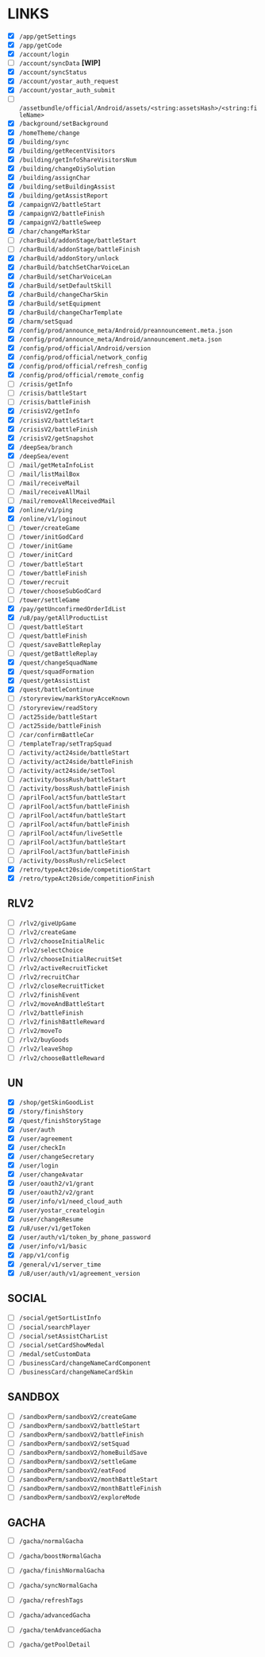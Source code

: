 # LINKS

- [x] `/app/getSettings`
- [x] `/app/getCode`
- [x] `/account/login`
- [ ] `/account/syncData` **[WIP]**
- [x] `/account/syncStatus`
- [x] `/account/yostar_auth_request`
- [x] `/account/yostar_auth_submit`
- [ ] `/assetbundle/official/Android/assets/<string:assetsHash>/<string:fileName>`
- [x] `/background/setBackground`
- [x] `/homeTheme/change`
- [x] `/building/sync`
- [x] `/building/getRecentVisitors`
- [x] `/building/getInfoShareVisitorsNum`
- [x] `/building/changeDiySolution`
- [x] `/building/assignChar`
- [x] `/building/setBuildingAssist`
- [x] `/building/getAssistReport`
- [x] `/campaignV2/battleStart`
- [x] `/campaignV2/battleFinish`
- [x] `/campaignV2/battleSweep`
- [x] `/char/changeMarkStar`
- [ ] `/charBuild/addonStage/battleStart`
- [ ] `/charBuild/addonStage/battleFinish`
- [x] `/charBuild/addonStory/unlock`
- [x] `/charBuild/batchSetCharVoiceLan`
- [x] `/charBuild/setCharVoiceLan`
- [x] `/charBuild/setDefaultSkill`
- [x] `/charBuild/changeCharSkin`
- [x] `/charBuild/setEquipment`
- [x] `/charBuild/changeCharTemplate`
- [x] `/charm/setSquad`
- [x] `/config/prod/announce_meta/Android/preannouncement.meta.json`
- [x] `/config/prod/announce_meta/Android/announcement.meta.json`
- [x] `/config/prod/official/Android/version`
- [x] `/config/prod/official/network_config`
- [x] `/config/prod/official/refresh_config`
- [x] `/config/prod/official/remote_config`
- [ ] `/crisis/getInfo`
- [ ] `/crisis/battleStart`
- [ ] `/crisis/battleFinish`
- [x] `/crisisV2/getInfo`
- [x] `/crisisV2/battleStart`
- [x] `/crisisV2/battleFinish`
- [x] `/crisisV2/getSnapshot`
- [x] `/deepSea/branch`
- [x] `/deepSea/event`
- [ ] `/mail/getMetaInfoList`
- [ ] `/mail/listMailBox`
- [ ] `/mail/receiveMail`
- [ ] `/mail/receiveAllMail`
- [ ] `/mail/removeAllReceivedMail`
- [x] `/online/v1/ping`
- [x] `/online/v1/loginout`
- [ ] `/tower/createGame`
- [ ] `/tower/initGodCard`
- [ ] `/tower/initGame`
- [ ] `/tower/initCard`
- [ ] `/tower/battleStart`
- [ ] `/tower/battleFinish`
- [ ] `/tower/recruit`
- [ ] `/tower/chooseSubGodCard`
- [ ] `/tower/settleGame`
- [x] `/pay/getUnconfirmedOrderIdList`
- [x] `/u8/pay/getAllProductList`
- [ ] `/quest/battleStart`
- [ ] `/quest/battleFinish`
- [ ] `/quest/saveBattleReplay`
- [ ] `/quest/getBattleReplay`
- [x] `/quest/changeSquadName`
- [x] `/quest/squadFormation`
- [x] `/quest/getAssistList`
- [x] `/quest/battleContinue`
- [ ] `/storyreview/markStoryAcceKnown`
- [ ] `/storyreview/readStory`
- [ ] `/act25side/battleStart`
- [ ] `/act25side/battleFinish`
- [ ] `/car/confirmBattleCar`
- [ ] `/templateTrap/setTrapSquad`
- [ ] `/activity/act24side/battleStart`
- [ ] `/activity/act24side/battleFinish`
- [ ] `/activity/act24side/setTool`
- [ ] `/activity/bossRush/battleStart`
- [ ] `/activity/bossRush/battleFinish`
- [ ] `/aprilFool/act5fun/battleStart`
- [ ] `/aprilFool/act5fun/battleFinish`
- [ ] `/aprilFool/act4fun/battleStart`
- [ ] `/aprilFool/act4fun/battleFinish`
- [ ] `/aprilFool/act4fun/liveSettle`
- [ ] `/aprilFool/act3fun/battleStart`
- [ ] `/aprilFool/act3fun/battleFinish`
- [ ] `/activity/bossRush/relicSelect`
- [x] `/retro/typeAct20side/competitionStart`
- [x] `/retro/typeAct20side/competitionFinish`

## RLV2

- [ ] `/rlv2/giveUpGame`
- [ ] `/rlv2/createGame`
- [ ] `/rlv2/chooseInitialRelic`
- [ ] `/rlv2/selectChoice`
- [ ] `/rlv2/chooseInitialRecruitSet`
- [ ] `/rlv2/activeRecruitTicket`
- [ ] `/rlv2/recruitChar`
- [ ] `/rlv2/closeRecruitTicket`
- [ ] `/rlv2/finishEvent`
- [ ] `/rlv2/moveAndBattleStart`
- [ ] `/rlv2/battleFinish`
- [ ] `/rlv2/finishBattleReward`
- [ ] `/rlv2/moveTo`
- [ ] `/rlv2/buyGoods`
- [ ] `/rlv2/leaveShop`
- [ ] `/rlv2/chooseBattleReward`

## UN

- [x] `/shop/getSkinGoodList`
- [x] `/story/finishStory`
- [x] `/quest/finishStoryStage`
- [x] `/user/auth`
- [x] `/user/agreement`
- [x] `/user/checkIn`
- [x] `/user/changeSecretary`
- [x] `/user/login`
- [x] `/user/changeAvatar`
- [x] `/user/oauth2/v1/grant`
- [x] `/user/oauth2/v2/grant`
- [x] `/user/info/v1/need_cloud_auth`
- [x] `/user/yostar_createlogin`
- [x] `/user/changeResume`
- [x] `/u8/user/v1/getToken`
- [x] `/user/auth/v1/token_by_phone_password`
- [x] `/user/info/v1/basic`
- [x] `/app/v1/config`
- [x] `/general/v1/server_time`
- [x] `/u8/user/auth/v1/agreement_version`

## SOCIAL

- [ ] `/social/getSortListInfo`
- [ ] `/social/searchPlayer`
- [ ] `/social/setAssistCharList`
- [ ] `/social/setCardShowMedal`
- [ ] `/medal/setCustomData`
- [ ] `/businessCard/changeNameCardComponent`
- [ ] `/businessCard/changeNameCardSkin`

## SANDBOX

- [ ] `/sandboxPerm/sandboxV2/createGame`
- [ ] `/sandboxPerm/sandboxV2/battleStart`
- [ ] `/sandboxPerm/sandboxV2/battleFinish`
- [ ] `/sandboxPerm/sandboxV2/setSquad`
- [ ] `/sandboxPerm/sandboxV2/homeBuildSave`
- [ ] `/sandboxPerm/sandboxV2/settleGame`
- [ ] `/sandboxPerm/sandboxV2/eatFood`
- [ ] `/sandboxPerm/sandboxV2/monthBattleStart`
- [ ] `/sandboxPerm/sandboxV2/monthBattleFinish`
- [ ] `/sandboxPerm/sandboxV2/exploreMode`

## GACHA

- [ ] `/gacha/normalGacha`
- [ ] `/gacha/boostNormalGacha`
- [ ] `/gacha/finishNormalGacha`
- [ ] `/gacha/syncNormalGacha`
- [ ] `/gacha/refreshTags`
- [ ] `/gacha/advancedGacha`
- [ ] `/gacha/tenAdvancedGacha`
- [ ] `/gacha/getPoolDetail`


